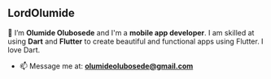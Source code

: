 ## LordOlumide

👋 I’m **Olumide Olubosede** and I'm a **mobile app developer**. I am skilled at using **Dart** and **Flutter** to create beautiful and functional apps using Flutter. I love Dart.


- 📫 Message me at: **[olumideolubosede@gmail.com](mailto:olumideolubosede@gmail.com)**

<!---
LordOlumide/LordOlumide is a ✨ special ✨ repository because its `README.md` (this file) appears on your GitHub profile.
You can click the Preview link to take a look at your changes.
--->
